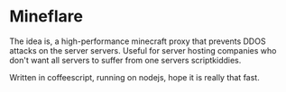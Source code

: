 # Mineflare

The idea is, a high-performance minecraft proxy that prevents DDOS attacks on the server servers. Useful for server hosting companies who don't want all servers to suffer from one servers scriptkiddies.

Written in coffeescript, running on nodejs, hope it is really that fast.
